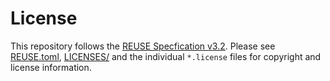 # License

This repository follows the
[REUSE Specfication v3.2](https://reuse.software/spec-3.2/). Please see
[REUSE.toml](./REUSE.toml), [LICENSES/](./LICENSES/) and the individual
`*.license` files for copyright and license information.
